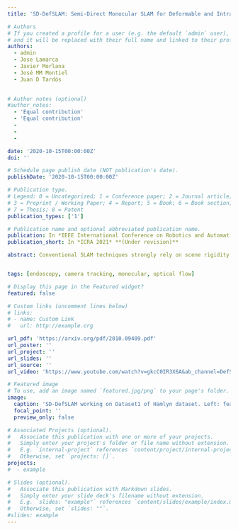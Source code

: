 ```yaml
---
title: 'SD-DefSLAM: Semi-Direct Monocular SLAM for Deformable and Intracorporeal Scenes'

# Authors
# If you created a profile for a user (e.g. the default `admin` user), write the username (folder name) here
# and it will be replaced with their full name and linked to their profile.
authors:
  - admin
  - Jose Lamarca
  - Javier Morlana
  - José MM Montiel
  - Juan D Tardós
  

# Author notes (optional)
#author_notes:
  - 'Equal contribution'
  - 'Equal contribution'
  -
  -
  -

date: '2020-10-15T00:00:00Z'
doi: ''

# Schedule page publish date (NOT publication's date).
publishDate: '2020-10-15T00:00:00Z'

# Publication type.
# Legend: 0 = Uncategorized; 1 = Conference paper; 2 = Journal article;
# 3 = Preprint / Working Paper; 4 = Report; 5 = Book; 6 = Book section;
# 7 = Thesis; 8 = Patent
publication_types: ['1']

# Publication name and optional abbreviated publication name.
publication: In *IEEE International Conference on Robotics and Automation 2021*
publication_short: In *ICRA 2021* **(Under revision)**

abstract: Conventional SLAM techniques strongly rely on scene rigidity to solve data association, ignoring dynamic parts of the scene. In this work we present Semi-Direct DefSLAM (SD-DefSLAM), a novel monocular deformable SLAM method able to map highly deforming environments, built on top of DefSLAM. To robustly solve data association in challenging deforming scenes, SD-DefSLAM combines direct and indirect methods':' an enhanced illumination-invariant Lucas-Kanade tracker for data association, geometric Bundle Adjustment for pose and deformable map estimation, and bag-of-words based on feature descriptors for camera relocation. Dynamic objects are detected and segmented-out using a CNN trained for the specific application domain. We thoroughly evaluate our system in two public datasets. The mandala dataset is a SLAM benchmark with increasingly aggressive deformations. The Hamlyn dataset contains intracorporeal sequences that pose serious real-life challenges beyond deformation like weak texture, specular reflections, surgical tools and occlusions. Our results show that SD-DefSLAM outperforms DefSLAM in point tracking, reconstruction accuracy and scale drift thanks to the improvement in all the data association steps, being the first system able to robustly perform SLAM inside the human body. 


tags: [endoscopy, camera tracking, monocular, optical flow]

# Display this page in the Featured widget?
featured: false

# Custom links (uncomment lines below)
# links:
# - name: Custom Link
#   url: http://example.org

url_pdf: 'https://arxiv.org/pdf/2010.09409.pdf'
url_poster: ''
url_project: ''
url_slides: ''
url_source: ''
url_video: 'https://www.youtube.com/watch?v=gkcC0IR3X6A&ab_channel=DefSLAM'

# Featured image
# To use, add an image named `featured.jpg/png` to your page's folder.
image:
  caption: 'SD-DefSLAM working on Dataset1 of Hamlyn dataset. Left: features tracked in the endoscopic image using photometric techniques. Right: camera motion and growing deformable map estimated by minimizing geometric error'
  focal_point: ''
  preview_only: false

# Associated Projects (optional).
#   Associate this publication with one or more of your projects.
#   Simply enter your project's folder or file name without extension.
#   E.g. `internal-project` references `content/project/internal-project/index.md`.
#   Otherwise, set `projects: []`.
projects:
#  - example

# Slides (optional).
#   Associate this publication with Markdown slides.
#   Simply enter your slide deck's filename without extension.
#   E.g. `slides: "example"` references `content/slides/example/index.md`.
#   Otherwise, set `slides: ""`.
#slides: example
---
```


